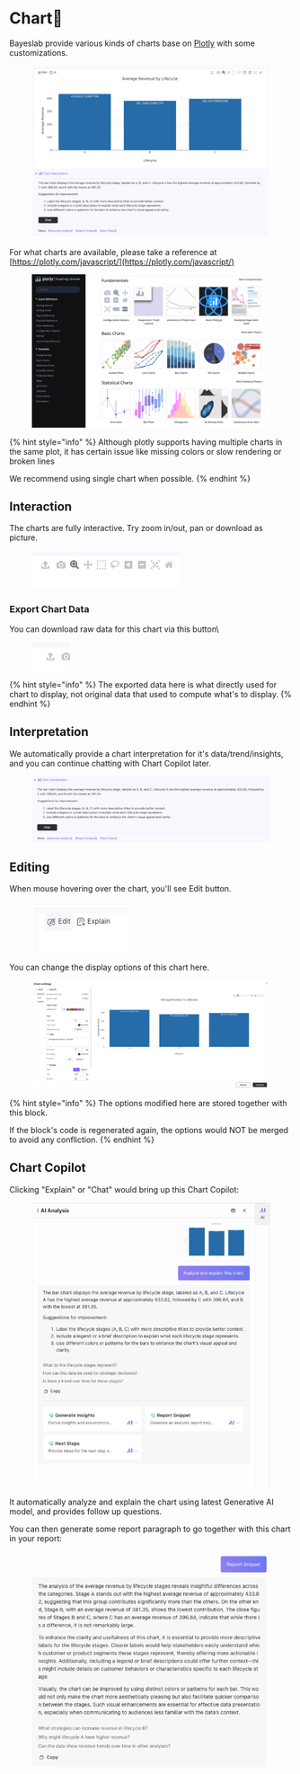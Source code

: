 # Chart🔮

Bayeslab provide various kinds of charts base on [Plotly](https://plotly.com) with some customizations.&#x20;



<figure><img src="../.gitbook/assets/image (86).png" alt=""><figcaption></figcaption></figure>

For what charts are available, please take a reference at [https://plotly.com/javascript/](https://plotly.com/javascript/)

<figure><img src="../.gitbook/assets/image (87).png" alt=""><figcaption></figcaption></figure>



{% hint style="info" %}
Although plotly supports having multiple charts in the same plot, it has certain issue like missing colors or slow rendering or broken lines

We recommend using single chart when possible.
{% endhint %}

## Interaction

The charts are fully interactive. Try zoom in/out, pan or download as picture.

<figure><img src="../.gitbook/assets/image (96).png" alt=""><figcaption></figcaption></figure>

### Export Chart Data

You can download raw data for this chart via this button\


<figure><img src="../.gitbook/assets/image (97).png" alt=""><figcaption></figcaption></figure>

{% hint style="info" %}
The exported data here is what directly used for chart to display,  not original data that used to compute what's to display.
{% endhint %}

## Interpretation

We automatically provide a chart interpretation for it's data/trend/insights, and you can continue chatting with Chart Copilot later.

<figure><img src="../.gitbook/assets/image (91).png" alt=""><figcaption></figcaption></figure>

## Editing

When mouse hovering over the chart, you'll see Edit button.

<figure><img src="../.gitbook/assets/image (89).png" alt=""><figcaption></figcaption></figure>

You can change the display options of this chart here.&#x20;

<figure><img src="../.gitbook/assets/image (88).png" alt=""><figcaption></figcaption></figure>

{% hint style="info" %}
The options modified here are stored together with this block.&#x20;

If the block's code is regenerated again, the options would NOT be merged to avoid any confliction.
{% endhint %}

## Chart Copilot

Clicking "Explain" or "Chat" would bring up this Chart Copilot:

<figure><img src="../.gitbook/assets/image (90).png" alt=""><figcaption></figcaption></figure>

It automatically analyze and explain the chart using latest Generative AI model, and provides follow up questions.&#x20;

You can then generate some report paragraph to go together with this chart in your report:

<figure><img src="../.gitbook/assets/image (92).png" alt=""><figcaption></figcaption></figure>
